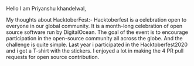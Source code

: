 Hello I am Priyanshu khandelwal,

My thoughts about HacktoberFest:-
Hacktoberfest is a celebration open to everyone in our global community.
It is a month-long celebration of open source software run by DigitalOcean.
The goal of the event is to encourage participation in the open-source community all across the globe.
And the challenge is quite simple. Last year i participated in the Hacktoberfest2020 and i got a T-shirt with the stickers.
I enjoyed a lot in making the 4 PR pull requests for open source contribution. 
